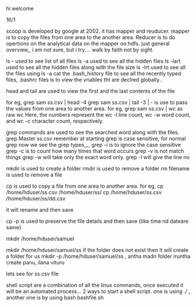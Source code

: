 hi welcome

16/1

scoop is developed by google at 2002.
it has mapper and reuducer. mapper is to copy the files from one area to the another area. Reducer is to do opertions on the analytical data on the mapper on hdfs.
just general overview,, i am not sure, but i try.... walk by faith not by sight.

ls - used to see list of all files
ls -a used to see all the hidden files
ls -lart used to see all the hidden files along with the file size
ls -lrt used to see all the files
using ls -a cat the .bash_history file to see all the recently typed files, .bashrc files is to view the vriables tht are declred globally..

head and tail are used to view the first and the last contents of the file

for eg, grep sam ss.csv | head -4
grep sam ss.csv | tail -3
| - is use to pass the values from one area to another area.
for eg, grep sam ss.csv | wc as raw 
wc Here, the numbers represent the wc -l line count, wc -w word count, and wc -c character count, respectively.


grep commands are used to see the searched word along with the files.
grep Master ss.csv
remember at starting grep is case sensitive, for normal grep
now we see the grep types,,,,
grep -i is to ignore the case sensitive
grep -c is to count how many times that word occurs
grep -v is not match things
grep -w will take only the exact word only.
grep -l will give the line no

mkdir is used to create a folder
rmdir is used to remove a folder
rm filename is used to remove a file

cp is used to copy a file from one area to another area.
for eg, cp /home/hduser/ss.csv /home/hduser/ss/
cp /home/hduser/ss.csv /home/hduser/ss/dd.csv

it will rename and then save 

cp -p is used to preserve the file details and then save {like time nd dateare same}

mkdir /home/hduser/samuel

mkdir /home/hduser/samuel/ss if the folder does not exist then it will create a folder for us
mkdir -p /home/hduser/samuel/ss , antha madri folder iruntha create panu, ilana vituru


lets see for ss.csv file


shell script are a combination of all the linux commands, once executed it will be an automated process...
2 ways to start a shell script. one is using ./   , another one is by using bash bashfile.sh





